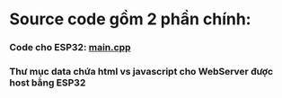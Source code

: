 # Source code gồm 2 phần chính:
### Code cho ESP32: [main.cpp]([main.cpp](https://github.com/ronglua111x2/bpm-spo2-esp32/tree/main/src/main.cpp))
### Thư mục data chứa html vs javascript cho WebServer được host bằng ESP32
